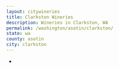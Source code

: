 ```yaml
---
layout: citywineries
title: Clarkston Wineries
description: Wineries in Clarkston, WA
permalink: /washington/asotin/clarkston/
state: wa
county: asotin
city: clarkston
---
```

-
